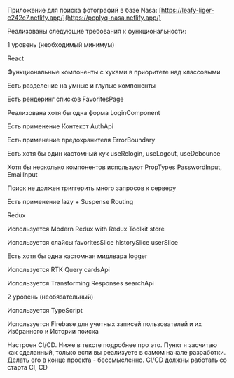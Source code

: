 Приложение для поиска фотографий в базе Nasa: [https://leafy-liger-e242c7.netlify.app/](https://poplyq-nasa.netlify.app/)

Реализованы следующие требования к функциональности:

1 уровень (необходимый минимум)

React

Функциональные компоненты с хуками в приоритете над классовыми

Есть  разделение на умные и глупые компоненты

Есть рендеринг списков FavoritesPage

Реализована хотя бы одна форма LoginComponent

Есть применение Контекст AuthApi

Есть применение предохранителя ErrorBoundary

Есть хотя бы один кастомный хук useRelogin, useLogout, useDebounce

Хотя бы несколько компонентов используют PropTypes PasswordInput, EmailInput

Поиск не должен триггерить много запросов к серверу

Есть применение lazy + Suspense Routing

Redux

Используется Modern Redux with Redux Toolkit store

Используется слайсы favoritesSlice historySlice userSlice

Есть хотя бы одна кастомная мидлвара logger

Используется RTK Query cardsApi

Используется Transforming Responses searchApi

2 уровень (необязательный)

Используeтся TypeScript

Используется Firebase для учетных записей пользователей и их Избранного и Истории поиска 

Настроен CI/CD. Ниже в тексте подробнее про это. Пункт я засчитаю как сделанный, только если вы реализуете в самом начале разработки. Делать его в конце проекта - бессмысленно. CI/CD должны работать со старта CI, CD
